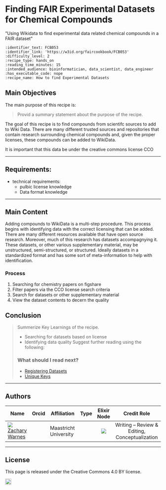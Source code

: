 # Finding FAIR Experimental Datasets for Chemical Compounds
 "Using Wikidata to find experimental data related chemical compounds in a FAIR dataset"


 ````{panels_fairplus}
:identifier_text: FCB053 
:identifier_link: 'https://w3id.org/faircookbook/FCB053'
:difficulty_level: 2
:recipe_type: hands_on
:reading_time_minutes: 15
:intended_audience: bioinformatician, data_scientist, data_engineer
:has_executable_code: nope
:recipe_name: How to find Experimental Datasets
```` 

## Main Objectives


The main purpose of this recipe is:

> Provid a summary statement about the purpose of the recipe.

The goal of this recipe is to find compounds from scientifc sources to add to Wiki Data. There are many different trusted sources and repositories that contain research surrounding chemical compounds and, given the proper licenses, these compounds can be added to WikiData.

It is important that this data be under the creative commons license CCO

___




## Requirements:
- technical requirements:
   - pulbic license knowledge
   - Data format knowledge
---


## Main Content


Adding compounds to WikiData is a multi-step procedure. This process begins with identifying data with the correct licensing that can be added. There are many different resources available that have open source research. Moreover, much of this research has datasets accompagnying it. These datasets, or other various supplementary material, may be unstructured, semi-structured, or structured. Ideally datasets in a standardized format and has some sort of meta-information to help with identification. 

### Process
1) Searching for chemistry papers on figshare
2) Filter papers via the CCO license search criteria
3) Search for datasets or other supplementary material
4) View the dataset contents to decern the quality


## Conclusion

> Summerize Key Learnings of the recipe.
> * Searching for datasets based on license
> * Identifying data quality
> Suggest further reading using the following:
> ### What should I read next?
> * [Registering Datasets](./.md)
> * [Unique Keys](./.md)

---


## Authors


| Name                                                                                                                                                                                                                                       | Orcid                                                                                                                        | Affiliation                           | Type                                                                              |                                                              Elixir Node                                                              | Credit Role
|--------------------------------------------------------------------------------------------------------------------------------------------------------------------------------------------------------------------------------------------|------------------------------------------------------------------------------------------------------------------------------|---------------------------------------|-----------------------------------------------------------------------------------|:-------------------------------------------------------------------------------------------------------------------------------------:|:----------------:|
| <div class="firstCol"><a target="_blank" href='https://github.com/'><img class='avatar-style' src='https://avatars.githubusercontent.com/no_github'></img><div class="d-block">Zachary Warnes</div></a>  </div>         | <a target="_blank" href='https://orcid.org/0000-0000-0000-0000'><i class='fab fa-orcid fa-2x text--orange'></i></a> | Maastricht University     | <i class="fas fa-graduation-cap fa-1x text--orange" alt="Academic"></i> | <img class='elixir-style' src='/the-fair-cookbook/_static/images/logo/Elixir/ELIXIR-UK.svg' ></img> | Writing – Review & Editing, Conceptualization

---

## License

This page is released under the Creative Commons 4.0 BY license.

<a href="https://creativecommons.org/licenses/by/4.0/"><img src="https://mirrors.creativecommons.org/presskit/buttons/80x15/png/by.png" height="20"/></a>